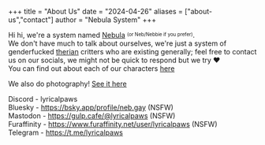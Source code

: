 +++
title = "About Us"
date = "2024-04-26"
aliases = ["about-us","contact"]
author = "Nebula System"
+++

Hi hi, we're a system named [Nebula](https://en.pronouns.page/@lyricalpaws) <sup><sub>(or Neb/Nebbie if you prefer)</sub></sup>.\
We don't have much to talk about ourselves,  we're just a system of genderfucked [therian](/posts/nonhuman) critters who are existing generally; feel free to contact us on our socials, we might not be quick to respond but we try ❤️\
You can find out about each of our characters [here](/posts/headmates)

We also do photography! [See it here](https://gallery.neb.gay)

Discord - lyricalpaws\
Bluesky - https://bsky.app/profile/neb.gay (NSFW)\
Mastodon - https://gulp.cafe/@lyricalpaws (NSFW)\
Furaffinity - https://www.furaffinity.net/user/lyricalpaws (NSFW)\
Telegram - https://t.me/lyricalpaws
